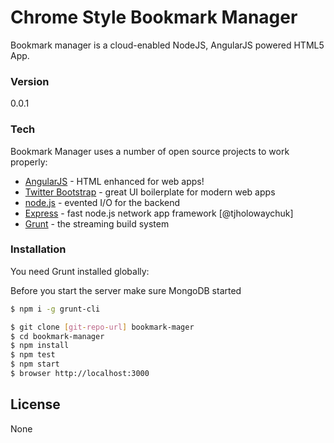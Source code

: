 # Chrome Style Bookmark Manager

Bookmark manager is a cloud-enabled NodeJS, AngularJS powered HTML5 App.

### Version
0.0.1

### Tech

Bookmark Manager uses a number of open source projects to work properly:

* [AngularJS] - HTML enhanced for web apps!
* [Twitter Bootstrap] - great UI boilerplate for modern web apps
* [node.js] - evented I/O for the backend
* [Express] - fast node.js network app framework [@tjholowaychuk]
* [Grunt] - the streaming build system

### Installation

You need Grunt installed globally:

Before you start the server make sure MongoDB started

```sh
$ npm i -g grunt-cli
```

```sh
$ git clone [git-repo-url] bookmark-mager
$ cd bookmark-manager
$ npm install
$ npm test
$ npm start
$ browser http://localhost:3000
```

License
----

None

[node.js]:http://nodejs.org
[Twitter Bootstrap]:http://twitter.github.com/bootstrap/
[express]:http://expressjs.com
[AngularJS]:http://angularjs.org
[Grunt]:http://gruntjs.com/
